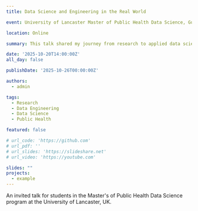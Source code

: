 ```yaml
---
title: Data Science and Engineering in the Real World

event: University of Lancaster Master of Public Health Data Science, Guest Lecuture 

location: Online

summary: This talk shared my journey from research to applied data science, highlighting how data engineering supports both public health and One Health initiatives. I discussed projects ranging from my contributions to the Global Burden of Animal Diseases initiative to developing automated data systems at Wellington-Dufferin-Guelph Public Health, and provided reflections on lessons learned about collaboration, balance, and communication along the way.

date: '2025-10-20T14:00:00Z'
all_day: false

publishDate: '2025-10-26T00:00:00Z'

authors:
  - admin

tags:
  - Research
  - Data Engineering
  - Data Science
  - Public Health

featured: false

# url_code: 'https://github.com'
# url_pdf: ''
# url_slides: 'https://slideshare.net'
# url_video: 'https://youtube.com'

slides: ""
projects:
  - example
---
```


An invited talk for students in the Master's of Public Health Data Science program at the University of Lancaster, UK.
